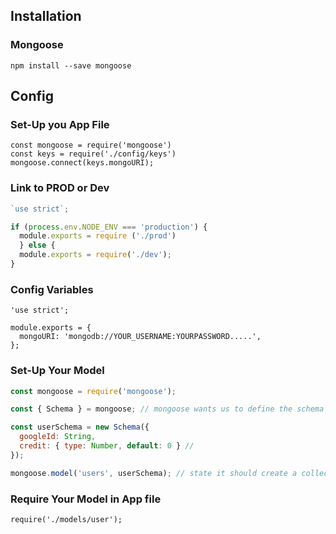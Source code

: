 ## Installation
### Mongoose 
`npm install --save mongoose`

## Config
### Set-Up you App File
```
const mongoose = require('mongoose')
const keys = require('./config/keys')
mongoose.connect(keys.mongoURI);
````
### Link to PROD or Dev
```js
`use strict`;

if (process.env.NODE_ENV === 'production') {
  module.exports = require ('./prod')
  } else {
  module.exports = require('./dev');
}
```

### Config Variables
```
'use strict';

module.exports = {
  mongoURI: 'mongodb://YOUR_USERNAME:YOURPASSWORD.....',
};
```
### Set-Up Your Model
```js
const mongoose = require('mongoose');

const { Schema } = mongoose; // mongoose wants us to define the schema beforehand.

const userSchema = new Schema({
  googleId: String,
  credit: { type: Number, default: 0 } //
});

mongoose.model('users', userSchema); // state it should create a collection - if it not already exists
```
### Require Your Model in App file
`require('./models/user');`
